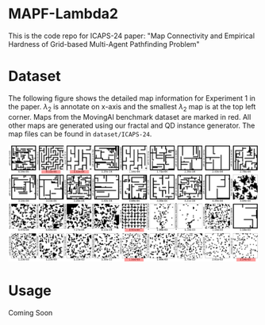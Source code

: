 # MAPF-Lambda2
This is the code repo for ICAPS-24 paper: "Map Connectivity and Empirical Hardness of Grid-based Multi-Agent Pathfinding Problem"

# Dataset

The following figure shows the detailed map information for Experiment 1 in the paper. $\lambda_2$ is annotate on x-axis and the smallest $\lambda_2$ map is at the top left corner. Maps from the MovingAI benchmark dataset are marked in red. All other maps are generated using our fractal and QD instance generator. The map files can be found in `dataset/ICAPS-24`.

![map info](pics/icaps24_exp_1.png)

# Usage

Coming Soon